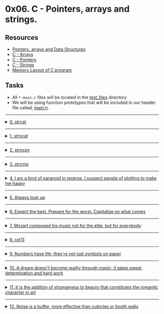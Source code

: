 # 0x06. C - Pointers, arrays and strings.

## Resources

- [Pointers, arrays and Data Structures](https://gr00t.notion.site/Gr00t-s-C-Notes-94d170461cb7410fa110c998bd10ec03)
- [C - Arrays](https://www.tutorialspoint.com/cprogramming/c_arrays.htm)
- [C - Pointers](https://www.tutorialspoint.com/cprogramming/c_pointers.htm)
- [C - Strings](https://www.tutorialspoint.com/cprogramming/c_strings.htm)
- [Memory Layout of C program](https://aticleworld.com/memory-layout-of-c-program/)

## Tasks

- All `*-main.c` files will be located in the [test_files](./test_files) directory
- We will be using function prototypes that will be included in our header file called, [main.h](./main.h).

---

<details>
<summary><a href="./0-strcat.c">0. strcat</a></summary><br>

<img src="./images/0-strcat.png"/>

> [0-main.c](./test_files/0-main.c) for testing
```c
#include "main.h"
#include <stdio.h>

/**
 * main - check the code
 *
 * Return: Always 0.
 */
int main(void)
{
    char s1[98] = "Hello ";
    char s2[] = "World!\n";
    char *ptr;

    printf("%s\n", s1);
    printf("%s", s2);
    ptr = _strcat(s1, s2);
    printf("%s", s1);
    printf("%s", s2);
    printf("%s", ptr);
    return (0);
}
```

> Expected ouput:
```
Hello 
World!
Hello World!
World!
Hello World!
```

> compiled with:
```bash
gcc -Wall -pedantic -Werror -Wextra -std=gnu89 0-main.c 0-strcat.c -o 0-strcat
```

</details>

---

<details>
<summary><a href="./1-strncat.c">1. strncat</a></summary><br>

<img src="./images/1-strncat.png"/>

    
    
#### `[1-main.c](./test_files/1-main.c)` for testing
```c
#include "main.h"
#include <stdio.h>

/**
 * main - check the code
 *
 * Return: Always 0.
 */
int main(void)
{
    char s1[98] = "Hello ";
    char s2[] = "World!\n";
    char *ptr;

    printf("%s\n", s1);
    printf("%s", s2);
    ptr = _strncat(s1, s2, 1);
    printf("%s\n", s1);
    printf("%s", s2);
    printf("%s\n", ptr);
    ptr = _strncat(s1, s2, 1024);
    printf("%s", s1);
    printf("%s", s2);
    printf("%s", ptr);
    return (0);
}
```

#### Compiled with:
```bash
gcc -Wall -pedantic -Werror -Wextra -std=gnu89 1-main.c 1-strncat.c -o 1-strncat
```

#### Expected ouput:
```
Hello 
World!
Hello W
World!
Hello W
Hello WWorld!
World!
Hello WWorld!
```

</details>

---

<details>
<summary><a href="./2-strncpy.c">2. strncpy</a></summary><br>
    
<img src="./images/2-strncpy.png"/>

#### main.c
```c
#include "main.h"
#include <stdio.h>

/**
 * main - check the code
 *
 * Return: Always 0.
 */
int main(void)
{
    char s1[98];
    char *ptr;
    int i;

    for (i = 0; i < 98 - 1; i++)
    {
        s1[i] = '*';
    }
    s1[i] = '\0';
    printf("%s\n", s1);
    ptr = _strncpy(s1, "First, solve the problem. Then, write the code\n", 5);
    printf("%s\n", s1);
    printf("%s\n", ptr);
    ptr = _strncpy(s1, "First, solve the problem. Then, write the code\n", 90);
    printf("%s", s1);
    printf("%s", ptr);
    for (i = 0; i < 98; i++)
    {
        if (i % 10)
        {
            printf(" ");
        }
        if (!(i % 10) && i)
        {
            printf("\n");
        }
        printf("0x%02x", s1[i]);
    }
    printf("\n");
    return (0);
}
```

#### Compiled with

```bash
gcc -Wall -pedantic -Werror -Wextra -std=gnu89 2-main.c 2-strncpy.c -o 2-strncpy
```

#### Expected output

```
*************************************************************************************************
First********************************************************************************************
First********************************************************************************************
First, solve the problem. Then, write the code
First, solve the problem. Then, write the code
0x46 0x69 0x72 0x73 0x74 0x2c 0x20 0x73 0x6f 0x6c
0x76 0x65 0x20 0x74 0x68 0x65 0x20 0x70 0x72 0x6f
0x62 0x6c 0x65 0x6d 0x2e 0x20 0x54 0x68 0x65 0x6e
0x2c 0x20 0x77 0x72 0x69 0x74 0x65 0x20 0x74 0x68
0x65 0x20 0x63 0x6f 0x64 0x65 0x0a 0x00 0x00 0x00
0x00 0x00 0x00 0x00 0x00 0x00 0x00 0x00 0x00 0x00
0x00 0x00 0x00 0x00 0x00 0x00 0x00 0x00 0x00 0x00
0x00 0x00 0x00 0x00 0x00 0x00 0x00 0x00 0x00 0x00
0x00 0x00 0x00 0x00 0x00 0x00 0x00 0x00 0x00 0x00
0x2a 0x2a 0x2a 0x2a 0x2a 0x2a 0x2a 0x00
```


</details>

---

<details>
<summary><a href="./3-strcmp.c">3. strcmp</a></summary><br>

<img src="./images/3-strcmp.png"/>
    
### main.c
```c
#include "main.h"
#include <stdio.h>

/**
 * main - check the code
 *
 * Return: Always 0.
 */
int main(void)
{
    char s1[] = "Hello";
    char s2[] = "World!";

    printf("%d\n", _strcmp(s1, s2));
    printf("%d\n", _strcmp(s2, s1));
    printf("%d\n", _strcmp(s1, s1));
    return (0);
}
```

#### Compiled with:
```bash
gcc -Wall -pedantic -Werror -Wextra -std=gnu89 3-main.c 3-strcmp.c -o 3-strcmp
```

#### Expected output:
```
-15
15
0
```


</details>

---

<details>
<summary><a href="./4-rev_array.c">4. I am a kind of paranoid in reverse. I suspect people of plotting to make me happy</a></summary><br>

<img src="./images/4-rev_array.png"/>
    
    
#### main.c
```c
#include "main.h"
#include <stdio.h>

/**
 * main - check the code
 * @a: an array of integers
 * @n: the number of elements to swap
 *
 * Return: nothing.
 */
void print_array(int *a, int n)
{
    int i;

    i = 0;
    while (i < n)
    {
        if (i != 0)
        {
            printf(", ");
        }
        printf("%d", a[i]);
        i++;
    }
    printf("\n");
}

/**
 * main - check the code
 *
 * Return: Always 0.
 */
int main(void)
{
    int a[] = {0, 1, 2, 3, 4, 5, 6, 7, 8, 9, 98, 1024, 1337};

    print_array(a, sizeof(a) / sizeof(int));
    reverse_array(a, sizeof(a) / sizeof(int));
    print_array(a, sizeof(a) / sizeof(int));
    return (0);
}
```

#### Compiled with
```bash
gcc -Wall -pedantic -Werror -Wextra -std=gnu89 4-main.c 4-rev_array.c -o 4-rev_array
```

#### Expected output
```
0, 1, 2, 3, 4, 5, 6, 7, 8, 9, 98, 1024, 1337
1337, 1024, 98, 9, 8, 7, 6, 5, 4, 3, 2, 1, 0
```



</details>

---

<details>
<summary><a href="./5-string_toupper.c">5. Always look up</a></summary><br>
    
<img src="./images/5-string_toupper.png"/>
    

#### main.c
```c
#include "main.h"
#include <stdio.h>

/**
 * main - check the code
 *
 * Return: Always 0.
 */
int main(void)
{
    char str[] = "Look up!\n";
    char *ptr;

    ptr = string_toupper(str);
    printf("%s", ptr);
    printf("%s", str);
    return (0);
}
```

#### Compiled with
```bash
gcc -Wall -pedantic -Werror -Wextra -std=gnu89 5-main.c 5-string_toupper.c -o 5-string_toupper
```

#### Expected output
```
LOOK UP!
LOOK UP!
```


</details>

---

<details>
<summary><a href="./6-cap_string.c">6. Expect the best. Prepare for the worst. Capitalize on what comes</a></summary><br>

<img src="./images/6-cap_string.png"/>
    
#### main.c
```c
#include "main.h"
#include <stdio.h>

/**
 * main - check the code
 *
 * Return: Always 0.
 */
int main(void)
{
    char str[] = "Expect the best. Prepare for the worst. Capitalize on what comes.\nhello world! hello-world 0123456hello world\thello world.hello world\n";
    char *ptr;

    ptr = cap_string(str);
    printf("%s", ptr);
    printf("%s", str);
    return (0);
}
```

#### Compiled with
```bash
gcc -Wall -pedantic -Werror -Wextra -std=gnu89 6-main.c 6-cap_string.c -o 6-cap
```

#### Expected output
```
Expect The Best. Prepare For The Worst. Capitalize On What Comes.
Hello World! Hello-World 0123456hello World Hello World.Hello World
Expect The Best. Prepare For The Worst. Capitalize On What Comes.
Hello World! Hello-World 0123456hello World Hello World.Hello World
```


</details>

---

<details>
<summary><a href="./7-leet.c">7. Mozart composed his music not for the elite, but for everybody</a></summary><br>

<img src="./images/7-leet.png"/>
    
#### main.c
```c
#include "main.h"
#include <stdio.h>

/**
 * main - check the code for
 *
 * Return: Always 0.
 */
int main(void)
{
    char s[] = "Expect the best. Prepare for the worst. Capitalize on what comes.\n";
    char *p;

    p = leet(s);
    printf("%s", p);
    printf("%s", s);
    return (0);
}
```

#### Compiled with
```bash
gcc -Wall -pedantic -Werror -Wextra -std=gnu89 7-main.c 7-leet.c -o 7-1337
```

#### Expected output
```
3xp3c7 7h3 b3s7. Pr3p4r3 f0r 7h3 w0rs7. C4pi741iz3 0n wh47 c0m3s.
Expect the best. Prepare for the worst. Capitalize on what comes.
```

</details>

---

<details>
<summary><a href="./100-rot13.c">8. rot13</a></summary><br>

<img src="./images/100-rot13.png"/>

    
#### main.c
```c
#include "main.h"
#include <stdio.h>

/**
 * main - check the code
 *
 * Return: Always 0.
 */
int main(void)
{
    char s[] = "ROT13 (\"rotate by 13 places\", sometimes hyphenated ROT-13) is a simple letter substitution cipher.\n";
    char *p;

    p = rot13(s);
    printf("%s", p);
    printf("------------------------------------\n");
    printf("%s", s);
    printf("------------------------------------\n");
    p = rot13(s);
    printf("%s", p);
    printf("------------------------------------\n");
    printf("%s", s);
    printf("------------------------------------\n");
    p = rot13(s);
    printf("%s", p);
    printf("------------------------------------\n");
    printf("%s", s);
    return (0);
}
```

#### Compiled with
```bash
gcc -Wall -pedantic -Werror -Wextra -std=gnu89 100-main.c 100-rot13.c -o 100-rot13
```

#### Expected output
```
EBG13 ("ebgngr ol 13 cynprf", fbzrgvzrf ulcurangrq EBG-13) vf n fvzcyr yrggre fhofgvghgvba pvcure.
------------------------------------
EBG13 ("ebgngr ol 13 cynprf", fbzrgvzrf ulcurangrq EBG-13) vf n fvzcyr yrggre fhofgvghgvba pvcure.
------------------------------------
ROT13 ("rotate by 13 places", sometimes hyphenated ROT-13) is a simple letter substitution cipher.
------------------------------------
ROT13 ("rotate by 13 places", sometimes hyphenated ROT-13) is a simple letter substitution cipher.
------------------------------------
EBG13 ("ebgngr ol 13 cynprf", fbzrgvzrf ulcurangrq EBG-13) vf n fvzcyr yrggre fhofgvghgvba pvcure.
------------------------------------
EBG13 ("ebgngr ol 13 cynprf", fbzrgvzrf ulcurangrq EBG-13) vf n fvzcyr yrggre fhofgvghgvba pvcure.
```


</details>

---

<details>
<summary><a href="./101-print_number.c">9. Numbers have life; they're not just symbols on paper</a></summary><br>

<img src="./images/101-print_number.png"/>

    
#### main.c
```c
#include "main.h"

/**
 * main - check the code
 *
 * Return: Always 0.
 */
int main(void)
{
    print_number(98);
    _putchar('\n');
    print_number(402);
    _putchar('\n');
    print_number(1024);
    _putchar('\n');
    print_number(0);
    _putchar('\n');
    print_number(-98);
    _putchar('\n');
    return (0);
}
```

#### Compiled with
```bash
gcc -Wall -pedantic -Werror -Wextra -std=gnu89 _putchar.c 101-main.c 101-print_number.c -o 101-print_numbers
```

#### Expected output
```
98
402
1024
0
-98
```


</details>


---

<details>
<summary><a href="./102-magic.c">10. A dream doesn't become reality through magic; it takes sweat, determination and hard work</a></summary><br>

<img src="./images/102-magic.png"/>

    
#### main.c
```c
#include <stdio.h>

int main(void)
{
  int n;
  int a[5];
  int *p;

  a[2] = 1024;
  p = &n;
  /*
   * write your line of code here...
   * Remember:
   * - you are not allowed to use a
   * - you are not allowed to modify p
   * - only one statement
   * - you are not allowed to code anything else than this line of code
   */
  ;
  /* ...so that this prints 98\n */
  printf("a[2] = %d\n", a[2]);
  return (0);
}
```

#### Compiled with
```bash
gcc -Wall -pedantic -Werror -Wextra -std=gnu89 102-main.c 102-magic.c -o 102-magic
```

#### Expected output
```
a[2] = 98
```

</details>

---

<details>
<summary><a href="./103-infinite_add.c">11. It is the addition of strangeness to beauty that constitutes the romantic character in art</a></summary><br>

<img src="./images/103-infinite_add.png"/>


#### main.c
```c
#include "main.h"
#include <stdio.h>

/**
 * main - check the code
 *
 * Return: Always 0.
 */
int main(void)
{
        char *n = "1234567892434574367823574575678477685785645685876876774586734734563456453743756756784458";
        char *m = "9034790663470697234682914569346259634958693246597324659762347956349265983465962349569346";
        char r[100];
        char r2[10];
        char r3[11];
        char *res;

        res = infinite_add(n, m, r, 100);
        if (res == 0)
        {
                printf("Error\n");
        }
        else
        {
                printf("%s + %s = %s\n", n, m, res);
        }
        n = "1234567890";
        m = "1";
        res = infinite_add(n, m, r2, 10);
        if (res == 0)
        {
                printf("Error\n");
        }
        else
        {
                printf("%s + %s = %s\n", n, m, res);
        }
        n = "999999999";
        m = "1";
        res = infinite_add(n, m, r2, 10);
        if (res == 0)
        {
                printf("Error\n");
        }
        else
        {
                printf("%s + %s = %s\n", n, m, res);
        }
        res = infinite_add(n, m, r3, 11);
        if (res == 0)
        {
                printf("Error\n");
        }
        else
        {
                printf("%s + %s = %s\n", n, m, res);
        }
        return (0);
}
```

#### Compiled with
```bash
gcc -Wall -pedantic -Werror -Wextra -std=gnu89 103-main.c 103-infinite_add.c -o 103-add
```

#### Expected output
```
1234567892434574367823574575678477685785645685876876774586734734563456453743756756784458 + 9034790663470697234682914569346259634958693246597324659762347956349265983465962349569346 = 10269358555905271602506489145024737320744338932474201434349082690912722437209719106353804
Error
Error
999999999 + 1 = 1000000000
```



</details>

---

<details>
<summary><a href="./104-print_buffer.c">12. Noise is a buffer, more effective than cubicles or booth walls</a></summary><br>

<img src="./images/104-print_buffer.png"/>

    
#### main.c
```c
#include "main.h"
#include <stdio.h>

/**
 * main - check the code
 *
 * Return: Always 0.
 */
int main(void)
{
    char buffer[] = "This is a string!\0And this is the rest of the #buffer :)\1\2\3\4\5\6\7#cisfun\n\0\0\0\0\0\0\0\0\0\0\0\0\0\0\0\0\0\0\0\x20\x21\x34\x56#pointersarefun #infernumisfun\n";

    printf("%s\n", buffer);
    printf("---------------------------------\n");
    print_buffer(buffer, sizeof(buffer));
    return (0);
}
```

#### Compiled with
```bash
gcc -Wall -pedantic -Werror -Wextra -std=gnu89 104-main.c 104-print_buffer.c -o 104-buffer
```

#### Expected output
```
This is a string!
---------------------------------
00000000: 5468 6973 2069 7320 6120 This is a 
0000000a: 7374 7269 6e67 2100 416e string!.An
00000014: 6420 7468 6973 2069 7320 d this is 
0000001e: 7468 6520 7265 7374 206f the rest o
00000028: 6620 7468 6520 2362 7566 f the #buf
00000032: 6665 7220 3a29 0102 0304 fer :)....
0000003c: 0506 0723 6369 7366 756e ...#cisfun
00000046: 0a00 0000 0000 0000 0000 ..........
00000050: 0000 0000 0000 0000 0000 ..........
0000005a: 2021 3456 2370 6f69 6e74  !4V#point
00000064: 6572 7361 7265 6675 6e20 ersarefun 
0000006e: 2369 6e66 6572 6e75 6d69 #infernumi
00000078: 7366 756e 0a00           sfun..
```

</details>